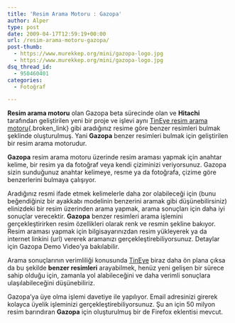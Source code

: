 ```yaml
---
title: 'Resim Arama Motoru : Gazopa'
author: Alper
type: post
date: 2009-04-17T12:59:19+00:00
url: /resim-arama-motoru-gazopa/
post-thumb:
  - https://www.murekkep.org/mini/gazopa-logo.jpg
  - https://www.murekkep.org/mini/gazopa-logo.jpg
dsq_thread_id:
  - 950460401
categories:
  - Fotoğraf

---
```

**Resim arama motoru** olan Gazopa beta sürecinde olan ve **Hitachi** tarafından geliştirilen yeni bir proje ve işlevi aynı [TinEye resim arama motoru][1]{.broken_link} gibi aradığınız resime göre benzer resimleri bulmak şeklinde oluşturulmuş. Yani **Gazopa** benzer resimleri bulmak için geliştirilen bir resim arama motorudur.

**Gazopa** resim arama motoru üzerinde resim araması yapmak için anahtar kelime, bir resim ya da fotoğraf veya kendi çiziminizi veriyorsunuz. Gazopa sizin sunduğunuz anahtar kelimeye, resme ya da fotoğrafa, çizime göre benzerlerini bulmaya çalışıyor. <!--more-->

Aradığınız resmi ifade etmek kelimelerle daha zor olabileceği için (bunu beğendiğiniz bir ayakkabı modelinin benzerini aramak gibi düşünebilirsiniz) elinizdeki bir resim üzerinden arama yapmak, arama sonuçları için daha iyi sonuçlar verecektir. **Gazopa** benzer resimleri arama işlemini gerçekleştirirken resim özellikleri olarak renk ve resmin şekline bakıyor. Resim araması yapmak için bilgisayarınızdan resim yükleyerek ya da internet linkini (url) vererek aramanızı gerçekleştirebiliyorsunuz. Detaylar için Gazopa Demo Video&#8217;ya bakılabilir. 

Arama sonuçlarının verimliliği konusunda <a href="http://tineye.com/" target="_blank">TinEye</a> biraz daha ön plana çıksa da bu şekilde **benzer resimleri** arayabilmek, henüz yeni gelişen bir sürece sahip olduğu için, zamanla yol alabileceğini ve daha verimli sonuçlara ulaşılabileceğini düşünebiliriz.

Gazopa&#8217;ya üye olma işlemi davetiye ile yapılıyor. Email adresinizi girerek kolayca üyelik işleminizi gerçekleştirebiliyorsunuz. Şu an için 50 milyon resim barındıran **Gazopa** için oluşturulmuş bir de Firefox eklentisi mevcut.

 [1]: https://www.murekkep.org/tineye-resim-arama-motoru-876